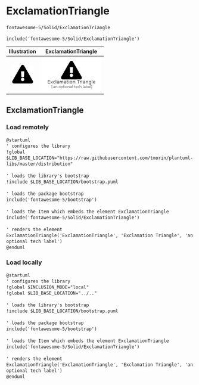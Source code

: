 # ExclamationTriangle


```text
fontawesome-5/Solid/ExclamationTriangle
```

```text
include('fontawesome-5/Solid/ExclamationTriangle')
```



| Illustration | ExclamationTriangle |
| :---: | :---: |
| ![illustration for Illustration](../../fontawesome-5/Solid/ExclamationTriangle.png) | ![illustration for ExclamationTriangle](../../fontawesome-5/Solid/ExclamationTriangle.Local.png) |




## ExclamationTriangle

### Load remotely
```plantuml
@startuml
' configures the library
!global $LIB_BASE_LOCATION="https://raw.githubusercontent.com/tmorin/plantuml-libs/master/distribution"

' loads the library's bootstrap
!include $LIB_BASE_LOCATION/bootstrap.puml

' loads the package bootstrap
include('fontawesome-5/bootstrap')

' loads the Item which embeds the element ExclamationTriangle
include('fontawesome-5/Solid/ExclamationTriangle')

' renders the element
ExclamationTriangle('ExclamationTriangle', 'Exclamation Triangle', 'an optional tech label')
@enduml
```

### Load locally
```plantuml
@startuml
' configures the library
!global $INCLUSION_MODE="local"
!global $LIB_BASE_LOCATION="../.."

' loads the library's bootstrap
!include $LIB_BASE_LOCATION/bootstrap.puml

' loads the package bootstrap
include('fontawesome-5/bootstrap')

' loads the Item which embeds the element ExclamationTriangle
include('fontawesome-5/Solid/ExclamationTriangle')

' renders the element
ExclamationTriangle('ExclamationTriangle', 'Exclamation Triangle', 'an optional tech label')
@enduml
```

